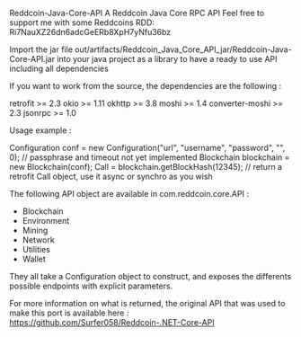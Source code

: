 Reddcoin-Java-Core-API
A Reddcoin Java Core RPC API
Feel free to support me with some Reddcoins RDD: Ri7NauXZ26dn6adcGeERb8XpH7yNfu36bz

Import the jar file out/artifacts/Reddcoin_Java_Core_API_jar/Reddcoin-Java-Core-API.jar
into your java project as a library to have a ready to use API including all dependencies

If you want to work from the source, the dependencies are the following :

retrofit >= 2.3
okio >= 1.11
okhttp >= 3.8
moshi >= 1.4
converter-moshi >= 2.3
jsonrpc >= 1.0

Usage example :

Configuration conf = new Configuration("url", "username", "password", "", 0); // passphrase and timeout not yet implemented
Blockchain blockchain = new Blockchain(conf);
Call<String> = blockchain.getBlockHash(12345); // return a retrofit Call object, use it async or synchro as you wish

The following API object are available in com.reddcoin.core.API :

 - Blockchain
 - Environment
 - Mining
 - Network
 - Utilities
 - Wallet
 
 They all take a Configuration object to construct, and exposes the differents possible endpoints with explicit parameters.
 
 For more information on what is returned, the original API that was used to make this port is available here :
 https://github.com/Surfer058/Reddcoin-.NET-Core-API
